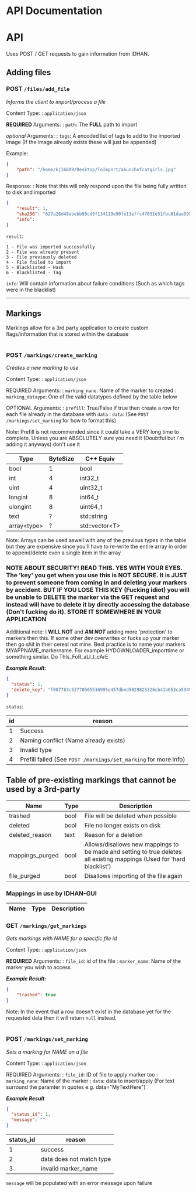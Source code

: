 # API Documentation

# API
Uses POST / GET requests to gain information from IDHAN.


## Adding files
### **POST `/files/add_file`**

_Informs the client to import/process a file_

Content Type:
: `application/json`

**REQUIRED** Arguments:
: `path`: The **FULL** path to import

*optional* Arguments:
: `tags`: A encoded list of tags to add to the imported image (If the image already exists these will just be appended)

Example:
```json
{
	"path": "/home/kj16609/Desktop/ToImport/abunchofcatgirls.jpg"
}
```

Response:
: Note that this will only respond upon the file being fully written to disk and imported

```json
{
	"result": 1,
	"sha256": "627a26d48ebebb98cd9f134119e90fe13effc47031e51fbc81daa99526eb03b4",
	"info":
}
```

`result`:
```
1 - File was imported successfully
2 - File was already present
3 - File previously deleted
4 - File failed to import
5 - Blacklisted - Hash
6 - Blacklisted - Tag 
```

`info`: Will contain information about failure conditions (Such as which tags were in the blacklist)

---

Markings
---
Markings allow for a 3rd party application to create custom flags/information that is stored within the database

#
### **POST `/markings/create_marking`**

_Creates a new marking to use_

Content Type:
: `application/json`

REQUIRED Arguments:
: `marking_nane`: Name of the marker to created
: `marking_dataype`: One of the valid datatypes defined by the table below

OPTIONAL Arguments:
: `prefill`: True/False if true then create a row for each file already in the database with `data`
: `data`: (See `POST /markings/set_marking` for how to format this)

Note: Prefill is not recommended since it could take a VERY long time to complete. Unless you are ABSOLUTELY sure you need it (Doubtful but i'm adding it anyways) don't use it


| Type         | ByteSize | C++ Equiv        |
|--------------|----------|------------------|
| bool         | 1        | bool             |
| int          | 4        | int32_t          |
| uint         | 4        | uint32_t         |
| longint      | 8        | int64_t          |
| ulongint     | 8        | uint64_t         |
| text         | ?        | std::string      |
| array\<type> | ?        | std::vector\<T>  |

Note: Arrays can be used aswell with any of the previous types in the table but they are expensive since you'll have to re-write the entire array in order to append/delete even a single item in the array


### NOTE ABOUT SECURITY! READ THIS. YES WITH YOUR EYES. The 'key' you get when you use this is NOT SECURE. It is JUST to prevent someone from coming in and deleting your markers by accident. BUT IF YOU LOSE THIS KEY (Fucking idiot) you will be unable to DELETE the marker via the GET request and instead will have to delete it by directly accessing the database (Don't fucking do it). STORE IT SOMEWHERE IN YOUR APPLICATION
Additional note: I **WILL NOT** and _**AM NOT**_ adding more 'protection' to markers then this. If some other dev overwrites or fucks up your marker then go shit in their cereal not mine.
Best practice is to name your markers MYAPPNAME_markername. For example HYDOWNLOADER_importtime or something similar. Do ThIs_FoR_aLl_I_cArE

_**Example Result:**_
```json
{
  "status": 1,
  "delete_key": "f007783c52770565516995e457dbed5029825326cb41b653ca5949bbedcc2744"
}
```

`status`:

| id  | reason                                                           |
|-----|------------------------------------------------------------------|
| 1   | Success                                                          |
| 2   | Naming conflict (Name already exists)                            |
| 3   | Invalid type                                                     |
| 4   | Prefill failed (See `POST /markings/set_marking` for more info)  |



## Table of pre-existing markings that cannot be used by a 3rd-party
| Name            | Type | Description                                                                                                            |
|-----------------|------|------------------------------------------------------------------------------------------------------------------------|
| trashed         | bool | File will be deleted when possible                                                                                     |
| deleted         | bool | File no longer exists on disk                                                                                          |
| deleted_reason  | text | Reason for a deletion                                                                                                  |
| mappings_purged | bool | Allows/disallows new mappings to be made and setting to true deletes all existing mappings (Used for 'hard blacklist') |
| file_purged     | bool | Disallows importing of the file again                                                                                  |

### Mappings in use by IDHAN-GUI
| Name | Type | Description  |
|------|------|--------------|




### **GET `/markings/get_markings`**

_Gets markings with NAME for a specific file id_

Content Type:
: `application/json`

**REQUIRED** Arguments:
: `file_id`: id of the file
: `marker_name`: Name of the marker you wish to access

_**Example Result:**_

```json
{
	"trashed": true
}
```

Note: In the event that a row doesn't exist in the database yet for the requested data then it will return `null` instead.

#
### **POST `/markings/set_marking`**

_Sets a marking for NAME on a file_

Content Type:
: `application/json`

REQUIRED Arguments:
: `file_id`: ID of file to apply marker too
: `marking_nane`: Name of the marker
: `data`: data to insert/apply (For text surround the paramter in quotes e.g. data="MyTextHere")

_**Example Result**_

```json
{
  "status_id": 1,
  "message": ""
}
```

| status_id  | reason                   |
|------------|--------------------------|
| 1          | success                  |
| 2          | data does not match type |
| 3          | invalid marker_name      |

`message` will be populated with an error message upon failure













